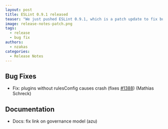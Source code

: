 ```yaml
---
layout: post
title: ESLint 0.9.1 released
teaser: "We just pushed ESLint 0.9.1, which is a patch update to fix bugs discovered in 0.9.0."
image: release-notes-patch.png
tags:
  - release
  - bug fix
authors:
  - nzakas
categories:
  - Release Notes
---
```


## Bug Fixes

* Fix: plugins without rulesConfig causes crash (fixes [#1388](https://github.com/eslint/eslint/issues/1388)) (Mathias Schreck)

## Documentation

* Docs: fix link on governance model (azu)
